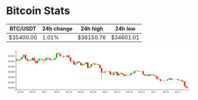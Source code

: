 # Bitcoin Stats

BTC/USDT|24h change|24h high|24h low|
|---|---|---|---|
|$35400.00|1.01%|$36150.76|$34601.01|

<img src="./chart.svg">

